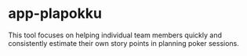 # app-plapokku
This tool focuses on helping individual team members quickly and consistently estimate their own story points in planning poker sessions.

